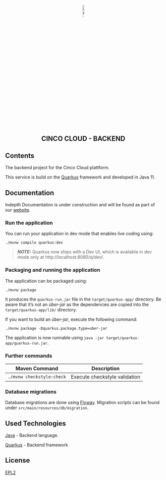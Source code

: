 <div align='center'>

<br />

<img src="https://gitlab.com/scce/cinco-cloud/-/raw/main/docs/vuepress/src/.vuepress/public/assets/cinco_cloud_logo.png" width="10%" alt="Cinco Cloud Logo" />

<h2>CINCO CLOUD - BACKEND</h2>

</div>

## Contents

The backend project for the Cinco Cloud plattform.

This service is build on the [Quarkus][quarkus] framework and developed in Java 11.

## Documentation

Indepth Documentation is under construction and will be found as part of our [website](https://scce.gitlab.io/cinco-cloud/).

### Run the application

You can run your application in dev mode that enables live coding using:

```shell script
./mvnw compile quarkus:dev
```

> **_NOTE:_**  Quarkus now ships with a Dev UI, which is available in dev mode only at http://localhost:8080/q/dev/.

### Packaging and running the application

The application can be packaged using:
```shell script
./mvnw package
```
It produces the `quarkus-run.jar` file in the `target/quarkus-app/` directory.
Be aware that it’s not an _über-jar_ as the dependencies are copied into the `target/quarkus-app/lib/` directory.

If you want to build an _über-jar_, execute the following command:
```shell script
./mvnw package -Dquarkus.package.type=uber-jar
```

The application is now runnable using `java -jar target/quarkus-app/quarkus-run.jar`.

### Further commands

| Maven Command | Description |
|---------------|-------------|
| `./mvnw checkstyle:check` | Execute checkstyle validation |

### Database migrations

Database migrations are done using [Flyway][flyway].
Migration scripts can be found under `src/main/resources/db/migration`.

[flyway]: https://flywaydb.org/

## Used Technologies

[Java][java] - Backend language.

[Quarkus][quarkus] - Backend framework

[//]: # "Source definitions"
[java]: https://www.java.com/de/ "Java"
[quarkus]: https://quarkus.io/ "Quarkus"

## License

[EPL2](https://www.eclipse.org/legal/epl-2.0/)

